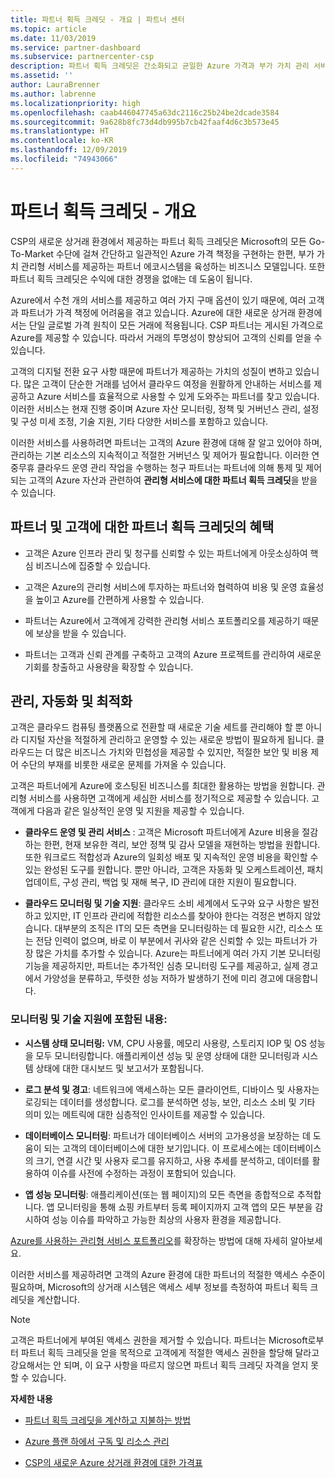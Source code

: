 ```yaml
---
title: 파트너 획득 크레딧 - 개요 | 파트너 센터
ms.topic: article
ms.date: 11/03/2019
ms.service: partner-dashboard
ms.subservice: partnercenter-csp
description: 파트너 획득 크레딧은 간소화되고 균일한 Azure 가격과 부가 가치 관리 서비스를 제공하며 마진 경쟁 제거에 도움이 됩니다.
ms.assetid: ''
author: LauraBrenner
ms.author: labrenne
ms.localizationpriority: high
ms.openlocfilehash: caab446047745a63dc2116c25b24be2dcade3584
ms.sourcegitcommit: 9a628b8fc73d4db995b7cb42faaf4d6c3b573e45
ms.translationtype: HT
ms.contentlocale: ko-KR
ms.lasthandoff: 12/09/2019
ms.locfileid: "74943066"
---
```

# <a name="partner-earned-credit---overview"></a>파트너 획득 크레딧 - 개요

CSP의 새로운 상거래 환경에서 제공하는 파트너 획득 크레딧은 Microsoft의 모든 Go-To-Market 수단에 걸쳐 간단하고 일관적인 Azure 가격 책정을 구현하는 한편, 부가 가치 관리형 서비스를 제공하는 파트너 에코시스템을 육성하는 비즈니스 모델입니다. 또한 파트너 획득 크레딧은 수익에 대한 경쟁을 없애는 데 도움이 됩니다. 

Azure에서 수천 개의 서비스를 제공하고 여러 가지 구매 옵션이 있기 때문에, 여러 고객과 파트너가 가격 책정에 어려움을 겪고 있습니다. Azure에 대한 새로운 상거래 환경에서는 단일 글로벌 가격 원칙이 모든 거래에 적용됩니다. CSP 파트너는 게시된 가격으로 Azure를 제공할 수 있습니다. 따라서 거래의 투명성이 향상되어 고객의 신뢰를 얻을 수 있습니다. 

고객의 디지털 전환 요구 사항 때문에 파트너가 제공하는 가치의 성질이 변하고 있습니다. 많은 고객이 단순한 거래를 넘어서 클라우드 여정을 원활하게 안내하는 서비스를 제공하고 Azure 서비스를 효율적으로 사용할 수 있게 도와주는 파트너를 찾고 있습니다. 이러한 서비스는 현재 진행 중이며 Azure 자산 모니터링, 정책 및 거버넌스 관리, 설정 및 구성 미세 조정, 기술 지원, 기타 다양한 서비스를 포함하고 있습니다. 

이러한 서비스를 사용하려면 파트너는 고객의 Azure 환경에 대해 잘 알고 있어야 하며, 관리하는 기본 리소스의 지속적이고 적절한 거버넌스 및 제어가 필요합니다. 이러한 연중무휴 클라우드 운영 관리 작업을 수행하는 청구 파트너는 파트너에 의해 통제 및 제어되는 고객의 Azure 자산과 관련하여 **관리형 서비스에 대한 파트너 획득 크레딧**을 받을 수 있습니다. 


## <a name="benefits-of-the-partner-earned-credit-for-partners-and-customers"></a>파트너 및 고객에 대한 파트너 획득 크레딧의 혜택

- 고객은 Azure 인프라 관리 및 청구를 신뢰할 수 있는 파트너에게 아웃소싱하여 핵심 비즈니스에 집중할 수 있습니다.

- 고객은 Azure의 관리형 서비스에 투자하는 파트너와 협력하여 비용 및 운영 효율성을 높이고 Azure를 간편하게 사용할 수 있습니다.

- 파트너는 Azure에서 고객에게 강력한 관리형 서비스 포트폴리오를 제공하기 때문에 보상을 받을 수 있습니다.  

- 파트너는 고객과 신뢰 관계를 구축하고 고객의 Azure 프로젝트를 관리하여 새로운 기회를 창출하고 사용량을 확장할 수 있습니다. 

## <a name="manage-automate-and-optimize"></a>관리, 자동화 및 최적화

고객은 클라우드 컴퓨팅 플랫폼으로 전환할 때 새로운 기술 세트를 관리해야 할 뿐 아니라 디지털 자산을 적절하게 관리하고 운영할 수 있는 새로운 방법이 필요하게 됩니다. 클라우드는 더 많은 비즈니스 가치와 민첩성을 제공할 수 있지만, 적절한 보안 및 비용 제어 수단의 부재를 비롯한 새로운 문제를 가져올 수 있습니다. 

고객은 파트너에게 Azure에 호스팅된 비즈니스를 최대한 활용하는 방법을 원합니다. 관리형 서비스를 사용하면 고객에게 세심한 서비스를 정기적으로 제공할 수 있습니다. 고객에게 다음과 같은 일상적인 운영 및 지원을 제공할 수 있습니다.

- **클라우드 운영 및 관리 서비스** : 고객은 Microsoft 파트너에게 Azure 비용을 절감하는 한편, 현재 보유한 격리, 보안 정책 및 감사 모델을 재현하는 방법을 원합니다. 또한 워크로드 적합성과 Azure의 일회성 배포 및 지속적인 운영 비용을 확인할 수 있는 완성된 도구를 원합니다. 뿐만 아니라, 고객은 자동화 및 오케스트레이션, 패치 업데이트, 구성 관리, 백업 및 재해 복구, ID 관리에 대한 지원이 필요합니다. 

- **클라우드 모니터링 및 기술 지원**: 클라우드 소비 세계에서 도구와 요구 사항은 발전하고 있지만, IT 인프라 관리에 적합한 리소스를 찾아야 한다는 걱정은 변하지 않았습니다. 대부분의 조직은 IT의 모든 측면을 모니터링하는 데 필요한 시간, 리소스 또는 전담 인력이 없으며, 바로 이 부분에서 귀사와 같은 신뢰할 수 있는 파트너가 가장 많은 가치를 추가할 수 있습니다. Azure는 파트너에게 여러 가지 기본 모니터링 기능을 제공하지만, 파트너는 추가적인 심층 모니터링 도구를 제공하고, 실제 경고에서 가양성을 분류하고, 뚜렷한 성능 저하가 발생하기 전에 미리 경고에 대응합니다. 


### <a name="included-in-monitoring-and-technical-support"></a>모니터링 및 기술 지원에 포함된 내용:

- **시스템 상태 모니터링:** VM, CPU 사용률, 메모리 사용량, 스토리지 IOP 및 OS 성능을 모두 모니터링합니다. 애플리케이션 성능 및 운영 상태에 대한 모니터링과 시스템 상태에 대한 대시보드 및 보고서가 포함됩니다.

- **로그 분석 및 경고**: 네트워크에 액세스하는 모든 클라이언트, 디바이스 및 사용자는 로깅되는 데이터를 생성합니다. 로그를 분석하면 성능, 보안, 리소스 소비 및 기타 의미 있는 메트릭에 대한 심층적인 인사이트를 제공할 수 있습니다.

- **데이터베이스 모니터링**: 파트너가 데이터베이스 서버의 고가용성을 보장하는 데 도움이 되는 고객의 데이터베이스에 대한 보기입니다. 이 프로세스에는 데이터베이스의 크기, 연결 시간 및 사용자 로그를 유지하고, 사용 추세를 분석하고, 데이터를 활용하여 이슈를 사전에 수정하는 과정이 포함되어 있습니다.

- **앱 성능 모니터링**: 애플리케이션(또는 웹 페이지)의 모든 측면을 종합적으로 추적합니다. 앱 모니터링을 통해 쇼핑 카트부터 등록 페이지까지 고객 앱의 모든 부분을 감시하여 성능 이슈를 파악하고 가능한 최상의 사용자 환경을 제공합니다.

[Azure를 사용하는 관리형 서비스 포트폴리오](https://partner.microsoft.com/campaigns/cloud-playbooks-thank-you)를 확장하는 방법에 대해 자세히 알아보세요.

이러한 서비스를 제공하려면 고객의 Azure 환경에 대한 파트너의 적절한 액세스 수준이 필요하며, Microsoft의 상거래 시스템은 액세스 세부 정보를 측정하여 파트너 획득 크레딧을 계산합니다.  

>[!Note]
>고객은 파트너에게 부여된 액세스 권한을 제거할 수 있습니다. 파트너는 Microsoft로부터 파트너 획득 크레딧을 얻을 목적으로 고객에게 적절한 액세스 권한을 할당해 달라고 강요해서는 안 되며, 이 요구 사항을 따르지 않으면 파트너 획득 크레딧 자격을 얻지 못할 수 있습니다.

**자세한 내용**

- [파트너 획득 크레딧을 계산하고 지불하는 방법](partner-earned-credit-explanation.md)

- [Azure 플랜 하에서 구독 및 리소스 관리](azure-plan-manage.md)

- [CSP의 새로운 Azure 상거래 환경에 대한 가격표](azure-plan-price-list.md)

